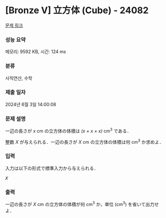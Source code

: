 # [Bronze V] 立方体 (Cube) - 24082 

[문제 링크](https://www.acmicpc.net/problem/24082) 

### 성능 요약

메모리: 9592 KB, 시간: 124 ms

### 분류

사칙연산, 수학

### 제출 일자

2024년 6월 3일 14:00:08

### 문제 설명

<p>一辺の長さが <var>x</var> cm の立方体の体積は <var>(x × x × x)</var> cm<sup>3</sup> である．</p>

<p>整数 <var>X</var> が与えられる．一辺の長さが <var>X</var> cm の立方体の体積は何 cm<sup>3</sup> か求めよ．</p>

### 입력 

 <p>入力は以下の形式で標準入力から与えられる．</p>

<pre><var>X</var></pre>

### 출력 

 <p>一辺の長さが <var>X</var> cm の立方体の体積が何 cm<sup>3</sup> か，単位 (cm<sup>3</sup>) を省いて出力せよ．</p>

